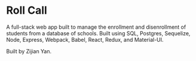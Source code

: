 # Roll Call

A full-stack web app built to manage the enrollment and disenrollment of students from a database of schools. Built using SQL, Postgres, Sequelize, Node, Express, Webpack, Babel, React, Redux, and Material-UI.

Built by Zijian Yan.
